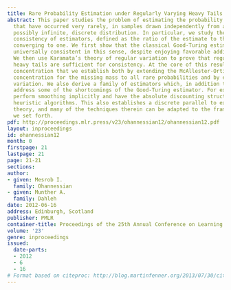 ```yaml
---
title: Rare Probability Estimation under Regularly Varying Heavy Tails
abstract: This paper studies the problem of estimating the probability of symbols
  that have occurred very rarely, in samples drawn independently from an unknown,
  possibly infinite, discrete distribution. In particular, we study the multiplicative
  consistency of estimators, defined as the ratio of the estimate to the true quantity
  converging to one. We first show that the classical Good-Turing estimator is not
  universally consistent in this sense, despite enjoying favorable additive properties.
  We then use Karamata’s theory of regular variation to prove that regularly varying
  heavy tails are sufficient for consistency. At the core of this result is a multiplicative
  concentration that we establish both by extending the McAllester-Ortiz additive
  concentration for the missing mass to all rare probabilities and by exploiting regular
  variation. We also derive a family of estimators which, in addition to being consistent,
  address some of the shortcomings of the Good-Turing estimator. For example, they
  perform smoothing implicitly and have the absolute discounting structure of many
  heuristic algorithms. This also establishes a discrete parallel to extreme value
  theory, and many of the techniques therein can be adapted to the framework that
  we set forth.
pdf: http://proceedings.mlr.press/v23/ohannessian12/ohannessian12.pdf
layout: inproceedings
id: ohannessian12
month: 0
firstpage: 21
lastpage: 21
page: 21-21
sections: 
author:
- given: Mesrob I.
  family: Ohannessian
- given: Munther A.
  family: Dahleh
date: 2012-06-16
address: Edinburgh, Scotland
publisher: PMLR
container-title: Proceedings of the 25th Annual Conference on Learning Theory
volume: '23'
genre: inproceedings
issued:
  date-parts:
  - 2012
  - 6
  - 16
# Format based on citeproc: http://blog.martinfenner.org/2013/07/30/citeproc-yaml-for-bibliographies/
---
```

